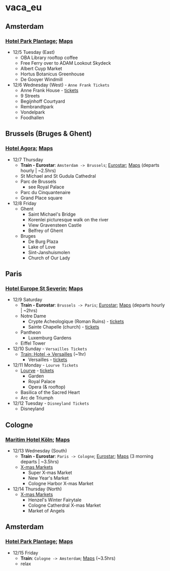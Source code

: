 # vaca\_eu

## Amsterdam
### [Hotel Park Plantage](https://www.hotelparkplantage.com/); [Maps](https://maps.app.goo.gl/X9oGKMpEdV9UPUEw7)
- 12/5 Tuesday (East)
    - OBA Library rooftop coffee
    - Free Ferry over to ADAM Lookout Skydeck
    - Albert Cuyp Market
    - Hortus Botanicus Greenhouse
   - De Gooyer Windmill
- 12/6 Wednesday (West) - `Anne Frank Tickets`
    - Anne Frank House - [tickets](https://www.annefrank.org/en/museum/tickets/)
    - 9 Streets
    - Begijnhoff Courtyard
    - Rembrandtpark
    - Vondelpark
    - Foodhallen

## Brussels (Bruges & Ghent)
### [Hotel Agora](https://www.hotelagora.be/); [Maps](https://maps.app.goo.gl/S8imw4MccUmb4Wtx7)
- 12/7 Thursday
    - **Train - Eurostar**: `Amsterdam -> Brussels`; [Eurostar](https://www.eurostar.com/search/uk-en?adult=2&origin=8400058&destination=8814001&outbound=2023-12-07); [Maps](https://www.google.com/maps/dir/Hotel+Park+Plantage,+Plantage+Middenlaan,+Amsterdam,+Netherlands/Hotel+Agora+Brussels+Grand+Place,+Rue+des+Eperonniers+3,+1000+Brussel+centrum,+Belgium/@51.6081863,3.3358552,8z/data=!3m1!4b1!4m18!4m17!1m5!1m1!1s0x47c60998a773e3f5:0xa2b5108dd73edb02!2m2!1d4.9113075!2d52.3663972!1m5!1m1!1s0x47c3c38095a9caa7:0x7e864a5f438c1950!2m2!1d4.3543492!2d50.8461925!2m3!6e0!7e2!8j1701945000!3e3?entry=ttu) (departs hourly | ~2.5hrs)
    - St Michael and St Gudula Cathedral
    - Parc de Brussels
        - see Royal Palace
    - Parc du Cinquantenaire
    - Grand Place square
- 12/8 Friday
    - Ghent
        - Saint Michael's Bridge
        - Korenlei picturesque walk on the river
        - View Gravensteen Castle
        - Belfrey of Ghent
    - Bruges
        - De Burg Plaza
        - Lake of Love
        - Sint-Janshuismolen
        - Church of Our Lady

## Paris
### [Hotel Europe St Severin](https://hoteleurope.net/en/); [Maps](https://maps.app.goo.gl/43HUFcK9HKyMkpLX6)
- 12/9 Saturday
    - **Train - Eurostar**: `Brussels -> Paris`; [Eurostar](https://www.eurostar.com/search/us-en?adult=2&origin=8814001&destination=8727100&outbound=2023-12-09); [Maps](https://www.google.com/maps/dir/Hotel+Agora+Brussels+Grand+Place,+Rue+des+Eperonniers,+Brussel+centrum,+Belgium/H%C3%B4tel+Europe+Saint-S%C3%A9verin,+38-40+Rue+Saint-S%C3%A9verin,+75005+Paris,+France/@49.8433734,2.0317966,8z/data=!3m1!4b1!4m18!4m17!1m5!1m1!1s0x47c3c38095a9caa7:0x7e864a5f438c1950!2m2!1d4.3543492!2d50.8461925!1m5!1m1!1s0x47e671e09e3f1161:0x727f1bb791c932c!2m2!1d2.3443131!2d48.8527518!2m3!6e0!7e2!8j1702114200!3e3?entry=ttu) (departs hourly | ~2hrs)
    - Notre Dame
        - Crypte Acheologique (Roman Ruins) - [tickets](https://www.crypte.paris.fr/en/visit/access-opening-times-accessibility/museum-admission)
        - Sainte Chapelle (church) - [tickets](https://tickets.monuments-nationaux.fr/en-GB/session-products)
    - Pantheon
        - Luxemburg Gardens
    - Eiffel Tower
- 12/10 Sunday - `Versailles Tickets`
    - [Train: Hotel -> Versailles](https://www.google.com/maps/dir/H%C3%B4tel+Europe+Saint-S%C3%A9verin,+38-40+Rue+Saint-S%C3%A9verin,+75005+Paris,+France/Versailles+palace,+Versailles,+France/@48.8289953,2.1504306,12z/data=!3m2!4b1!5s0x47e67dbeb2a2d1cb:0xfaa83490b67c0c36!4m18!4m17!1m5!1m1!1s0x47e671e09e3f1161:0x727f1bb791c932c!2m2!1d2.3443131!2d48.8527518!1m5!1m1!1s0x47e67d94d7b14c75:0x538fcc15f59ce8f!2m2!1d2.1203554!2d48.8048649!2m3!6e1!7e2!8j1702202400!3e3?entry=ttu) (~1hr)
        - Versailles - [tickets](https://billetterie.chateauversailles.fr/passport-visite-chateau-css5-chateauversailles-lgen-pg51-ei552471.html)
- 12/11 Monday - `Lourve Tickets`
    - [Lourve](Lourve-Checklist.md) - [tickets](https://www.ticketlouvre.fr/louvre/b2c/index.cfm/pmpevent/eventCode/PMP)
        - Garden
        - Royal Palace
        - Opera (& rooftop)
    - Basilica of the Sacred Heart
    - Arc de Triumph
- 12/12 Tuesday - `Disneyland Tickets`
    - Disneyland

## Cologne
### [Maritim Hotel Köln](https://www.maritim.com/en/hotels/germany/hotel-cologne/hotel-overview); [Maps](https://maps.app.goo.gl/axRgKiChEzGFTW7v8)
- 12/13 Wednesday (South)
    - **Train - Eurostar**: `Paris -> Cologne`; [Eurostar](https://www.eurostar.com/search/us-en?adult=2&origin=8727100&destination=8015458&outbound=2023-12-13); [Maps](https://www.google.com/maps/dir/H%C3%B4tel+Europe+Saint-S%C3%A9verin,+Rue+Saint-S%C3%A9verin,+Paris,+France/Maritim+Hotel+K%C3%B6ln,+Heumarkt+20,+50667+K%C3%B6ln,+Germany/@49.7409521,4.1576293,8z/data=!3m2!4b1!5s0x47bf25b15ecbba0d:0x1f499a6c4fc661d5!4m18!4m17!1m5!1m1!1s0x47e671e09e3f1161:0x727f1bb791c932c!2m2!1d2.3443131!2d48.8527518!1m5!1m1!1s0x47bf25b156ef40df:0xaacf0eed821efed1!2m2!1d6.9612077!2d50.9354728!2m3!6e0!7e2!8j1702461600!3e3?entry=ttu) (3 morning departs | ~3.5hrs)
    - [X-mas Markets](https://www.cologne-tourism.com/experiences-lifestyle/christmas)
        - Super X-mas Market
        - New Year's Market
        - Cologne Harbor X-mas Market
- 12/14 Thursday (North)
    - [X-mas Markets](https://www.cologne-tourism.com/experiences-lifestyle/christmas)
        - Henzel's Winter Fairytale
        - Cologne Catherdral X-mas Market
        - Market of Angels

## Amsterdam
### [Hotel Park Plantage](https://www.hotelparkplantage.com/); [Maps](https://maps.app.goo.gl/X9oGKMpEdV9UPUEw7)
- 12/15 Friday
    - **Train**: `Cologne -> Amsterdam`; [Maps](https://www.google.com/maps/dir/Maritim+Hotel+K%C3%B6ln,+Heumarkt,+Cologne,+Germany/Hotel+Park+Plantage,+Plantage+Middenlaan+26,+1018+DE+Amsterdam,+Netherlands/@51.6616116,5.2694169,9z/data=!4m18!4m17!1m5!1m1!1s0x47bf25b156ef40df:0xaacf0eed821efed1!2m2!1d6.9612077!2d50.9354728!1m5!1m1!1s0x47c60998a773e3f5:0xa2b5108dd73edb02!2m2!1d4.9113075!2d52.3663972!2m3!6e0!7e2!8j1702632600!3e3?entry=ttu) (~3.5hrs)
    - relax

